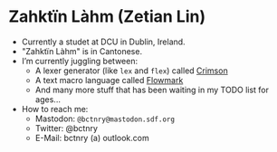# Zahktïn Làhm (Zetian Lin)

- Currently a studet at DCU in Dublin, Ireland.
- "Zahktïn Làhm" is in Cantonese.
- I’m currently juggling between:
  + A lexer generator (like `lex` and `flex`) called [Crimson](https://github.com/bctnry/Crimson)
  + A text macro language called [Flowmark](https://github.com/bctnry/Flowmark)
  + And many more stuff that has been waiting in my TODO list for ages...
- How to reach me:
  + Mastodon: `@bctnry@mastodon.sdf.org`
  + Twitter: @bctnry
  + E-Mail: bctnry (a) outlook.com

<!--
**bctnry/bctnry** is a ✨ _special_ ✨ repository because its `README.md` (this file) appears on your GitHub profile.

Here are some ideas to get you started:

- 🔭 I’m currently working on ...
- 🌱 I’m currently learning ...
- 👯 I’m looking to collaborate on ...
- 🤔 I’m looking for help with ...
- 💬 Ask me about ...
- 📫 How to reach me: ...
- 😄 Pronouns: ...
- ⚡ Fun fact: ...
-->
